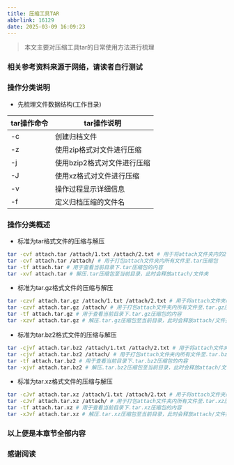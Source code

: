```yaml
---
title: 压缩工具TAR
abbrlink: 16129
date: 2025-03-09 16:09:23
---
```


> 本文主要对压缩工具tar的日常使用方法进行梳理
> 

### 相关参考资料来源于网络，请读者自行测试

### 操作分类说明

- 先梳理文件数据结构(工作目录)

| tar操作命令 | tar操作说明 |
| --- | --- |
| -c | 创建归档文件 |
| -z | 使用zip格式对文件进行压缩 |
| -j | 使用bzip2格式对文件进行压缩 |
| -J | 使用xz格式对文件进行压缩 |
| -v | 操作过程显示详细信息 |
| -f | 定义归档压缩的文件名 |

### 操作分类概述

- 标准为tar格式文件的压缩与解压

```bash
tar -cvf attach.tar /attach/1.txt /attach/2.txt # 用于将attach文件夹内的2个文件打包至.tar压缩包
tar -cvf attach.tar /attach/ # 用于打包attach文件夹内所有文件至.tar压缩包
tar -tf attach.tar # 用于查看当前目录下.tar压缩包的内容
tar -xvf attach.tar # 解压.tar压缩包至当前目录，此时会释放attach/文件夹
```

- 标准为tar.gz格式文件的压缩与解压

```bash
tar -czvf attach.tar.gz /attach/1.txt /attach/2.txt # 用于将attach文件夹内的2个文件打包至.tar.gz压缩包
tar -czvf attach.tar.gz /attach/ # 用于打包attach文件夹内所有文件至.tar.gz压缩包
tar -tf attach.tar.gz # 用于查看当前目录下.tar.gz压缩包的内容
tar -xzvf attach.tar.gz # 解压.tar.gz压缩包至当前目录，此时会释放attach/文件夹
```

- 标准为tar.bz2格式文件的压缩与解压

```bash
tar -cjvf attach.tar.bz2 /attach/1.txt /attach/2.txt # 用于将attach文件夹内的2个文件打包至.tar.bz2压缩包
tar -cjvf attach.tar.bz2 /attach/ # 用于打包attach文件夹内所有文件至.tar.bz2压缩包
tar -tf attach.tar.bz2 # 用于查看当前目录下.tar.bz2压缩包的内容
tar -xjvf attach.tar.bz2 # 解压.tar.bz2压缩包至当前目录，此时会释放attach/文件夹
```

- 标准为tar.xz格式文件的压缩与解压

```bash
tar -cJvf attach.tar.xz /attach/1.txt /attach/2.txt # 用于将attach文件夹内的2个文件打包至.tar.xz压缩包
tar -cJvf attach.tar.xz /attach/ # 用于打包attach文件夹内所有文件至.tar.xz压缩包
tar -tf attach.tar.xz # 用于查看当前目录下.tar.xz压缩包的内容
tar -xJvf attach.tar.xz # 解压.tar.xz压缩包至当前目录，此时会释放attach/文件夹
```

### 以上便是本章节全部内容

### 感谢阅读